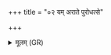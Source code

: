 +++
title = "०२ यम् अराते पुरोधत्से"

+++
<details><summary>मूलम् (GR)</summary>

यम् अराते पुरोधत्से  
पुरुषं परिरापिणम् ।  
नमस् ते तस्मै कृण्मो  
मा वनिं मम विव्यथः ॥
</details>